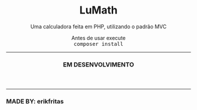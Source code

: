 <header>
  <h1>LuMath</h1>
  <p>Uma calculadora feita em PHP, utilizando o padrão MVC</p>
  <p>Antes de usar execute
    <br>
    <kbd>
      composer install
    </kbd>
  </p>
  <hr>
  <h3><strong>EM DESENVOLVIMENTO<strong></h3>
</header>
<hr>
<footer>
  <h3>MADE BY: erikfritas</h3>
</footer>
